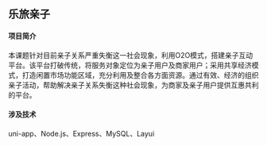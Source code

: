 ## 乐旅亲子 

#### 项目简介

本课题针对目前亲子关系严重失衡这一社会现象，利用O2O模式，搭建亲子互动平台。该平台打破传统，将服务对象定位为亲子用户及商家用户；采用共享经济模式，打造闲置市场功能区域，充分利用及整合各方面资源。通过有效、经济的组织亲子活动，帮助解决亲子关系失衡这种社会现象，为商家及亲子用户提供互惠共利的平台。

#### 涉及技术 
uni-app、Node.js、Express、MySQL、Layui
